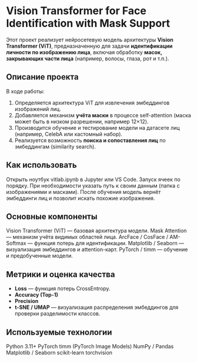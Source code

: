 # Vision Transformer for Face Identification with Mask Support

Этот проект реализует нейросетевую модель архитектуры **Vision Transformer (ViT)**, 
предназначенную для задачи **идентификации личности по изображению лица**, 
включая обработку **масок, закрывающих части лица** (например, волосы, глаза, рот и т.п.).

##  Описание проекта

В ходе работы:
1. Определяется архитектура ViT для извлечения эмбеддингов изображений лиц.
2. Добавляется механизм **учёта маски** в процессе self-attention (маска может быть в низком разрешении, например 12×12).
3. Производится обучение и тестирование модели на датасете лиц (например, CelebA или кастомный набор).
4. Реализуется возможность **поиска и сопоставления лиц** по эмбеддингам (similarity search).

##  Как использовать

Открыть ноутбук vitlab.ipynb в Jupyter или VS Code.
Запуск ячеек по порядку.
При необходимости указать путь к своим данным (папка с изображениями и масками).
После обучения модель вернёт эмбеддинги лиц и позволит искать похожие изображения.

## Основные компоненты

Vision Transformer (ViT) — базовая архитектура модели.
Mask Attention — механизм учёта видимых областей лица.
ArcFace / CosFace / AM-Softmax — функция потерь для идентификации.
Matplotlib / Seaborn — визуализация эмбеддингов и attention-карт.
PyTorch / timm — обучение и предобученные модели.

##  Метрики и оценка качества

- **Loss** — функция потерь CrossEntropy.
- **Accuracy (Top-1)**
- **Precision**
- **t-SNE / UMAP** — визуализация распределения эмбеддингов для проверки разделимости классов.

## Используемые технологии
Python 3.11+
PyTorch
timm (PyTorch Image Models)
NumPy / Pandas
Matplotlib / Seaborn
scikit-learn
torchvision